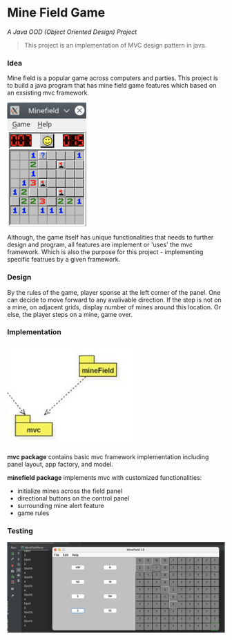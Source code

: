 # Mine Field Game
_A Java OOD (Object Oriented Design) Project_

> This project is an implementation of MVC design pattern in java.

### __Idea__
Mine field is a popular game across computers and parties. This project is to build a java program that has mine field game features which based on an exsisting mvc framework. 

![](images/example.png)

Although, the game itself has unique functionalities that needs to further design and program, all features are implement or 'uses' the mvc framework. Which is also the purpose for this project - implementing specific featrues by a given framework.

### __Design__ 
By the rules of the game, player sponse at the left corner of the panel. One can decide to move forward to any avalivable direction. If the step is not on a mine, on adjacent grids, display number of mines around this location. Or else, the player steps on a mine, game over.

### __Implementation__

![](images/uml.png)

__mvc package__
contains basic mvc framework implementation including panel layout, app factory, and model.

__minefield package__
implements mvc with customized functionalities:
- initialize mines across the field panel
- directional buttons on the control panel
- surrounding mine alert feature
- game rules


### __Testing__
![](images/continues%20after%20steping%20on%20mine.png)